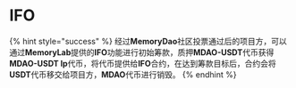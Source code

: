 # IFO

{% hint style="success" %}
经过**MemoryDao**社区投票通过后的项目方，可以通过**MemoryLab**提供的**IFO**功能进行初始筹款，质押**MDAO-USDT**代币获得**MDAO-USDT lp**代币，将代币提供给**IFO**合约，在达到筹款目标后，合约会将**USDT**代币移交给项目方，**MDAO**代币进行销毁。
{% endhint %}
